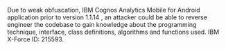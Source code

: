 Due to weak obfuscation, IBM Cognos Analytics Mobile for Android application prior to version 1.1.14 , an attacker could be able to reverse engineer the codebase to gain knowledge about the programming technique, interface, class definitions, algorithms and functions used. IBM X-Force ID: 215593.